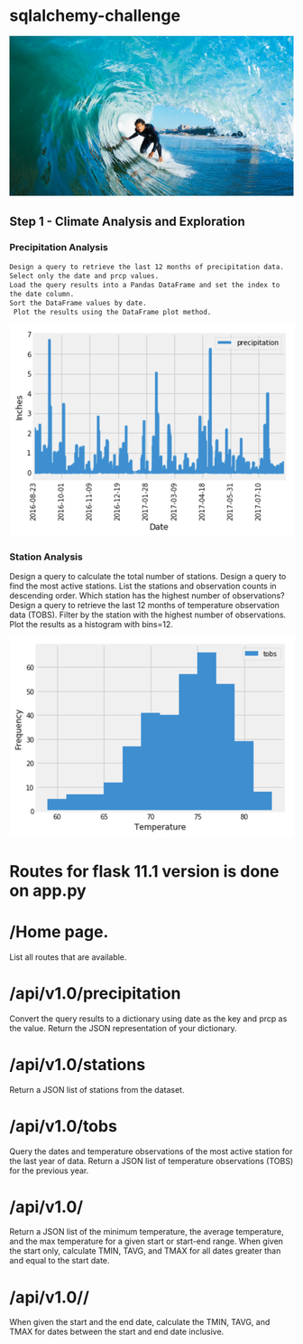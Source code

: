 # sqlalchemy-challenge

![hello](https://github.com/kameswari609/sqlalchemy-challenge/blob/master/Images/surfs-up.png)

## Step 1 - Climate Analysis and Exploration
### Precipitation Analysis
    Design a query to retrieve the last 12 months of precipitation data.
    Select only the date and prcp values.
    Load the query results into a Pandas DataFrame and set the index to the date column.
    Sort the DataFrame values by date.
     Plot the results using the DataFrame plot method.
![prcpchart](https://github.com/kameswari609/sqlalchemy-challenge/blob/master/Images/precipitation.png)


### Station Analysis

Design a query to calculate the total number of stations.
Design a query to find the most active stations.
List the stations and observation counts in descending order.
Which station has the highest number of observations?
Design a query to retrieve the last 12 months of temperature observation data (TOBS).
Filter by the station with the highest number of observations.
Plot the results as a histogram with bins=12.

![stationchart](https://github.com/kameswari609/sqlalchemy-challenge/blob/master/Images/station-histogram.png)



# Routes for flask 11.1 version is done on app.py 


 # /Home page.

List all routes that are available.


# /api/v1.0/precipitation


Convert the query results to a dictionary using date as the key and prcp as the value.
Return the JSON representation of your dictionary.


# /api/v1.0/stations

Return a JSON list of stations from the dataset.



# /api/v1.0/tobs


Query the dates and temperature observations of the most active station for the last year of data.
Return a JSON list of temperature observations (TOBS) for the previous year.




# /api/v1.0/<start> 


Return a JSON list of the minimum temperature, the average temperature, and the max temperature for a given start or start-end range.
When given the start only, calculate TMIN, TAVG, and TMAX for all dates greater than and equal to the start date.

#  /api/v1.0/<start>/<end>
When given the start and the end date, calculate the TMIN, TAVG, and TMAX for dates between the start and end date inclusive.
    
    
